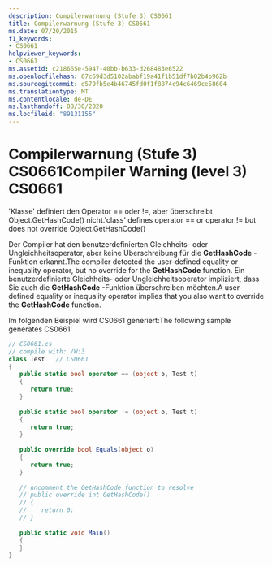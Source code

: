 ```yaml
---
description: Compilerwarnung (Stufe 3) CS0661
title: Compilerwarnung (Stufe 3) CS0661
ms.date: 07/20/2015
f1_keywords:
- CS0661
helpviewer_keywords:
- CS0661
ms.assetid: c218665e-5947-40bb-b633-d268483e6522
ms.openlocfilehash: 67c69d3d5102ababf19a41f1b51df7b02b4b962b
ms.sourcegitcommit: d579fb5e4b46745fd0f1f8874c94c6469ce58604
ms.translationtype: MT
ms.contentlocale: de-DE
ms.lasthandoff: 08/30/2020
ms.locfileid: "89131155"
---
```

# <a name="compiler-warning-level-3-cs0661"></a><span data-ttu-id="a728a-103">Compilerwarnung (Stufe 3) CS0661</span><span class="sxs-lookup"><span data-stu-id="a728a-103">Compiler Warning (level 3) CS0661</span></span>
<span data-ttu-id="a728a-104">'Klasse' definiert den Operator == oder !=, aber überschreibt Object.GetHashCode() nicht.</span><span class="sxs-lookup"><span data-stu-id="a728a-104">'class' defines operator == or operator != but does not override Object.GetHashCode()</span></span>  
  
 <span data-ttu-id="a728a-105">Der Compiler hat den benutzerdefinierten Gleichheits- oder Ungleichheitsoperator, aber keine Überschreibung für die **GetHashCode** -Funktion erkannt.</span><span class="sxs-lookup"><span data-stu-id="a728a-105">The compiler detected the user-defined equality or inequality operator, but no override for the **GetHashCode** function.</span></span> <span data-ttu-id="a728a-106">Ein benutzerdefinierte Gleichheits- oder Ungleichheitsoperator impliziert, dass Sie auch die **GetHashCode** -Funktion überschreiben möchten.</span><span class="sxs-lookup"><span data-stu-id="a728a-106">A user-defined equality or inequality operator implies that you also want to override the **GetHashCode** function.</span></span>  
  
 <span data-ttu-id="a728a-107">Im folgenden Beispiel wird CS0661 generiert:</span><span class="sxs-lookup"><span data-stu-id="a728a-107">The following sample generates CS0661:</span></span>  
  
```csharp  
// CS0661.cs  
// compile with: /W:3  
class Test   // CS0661  
{  
   public static bool operator == (object o, Test t)  
   {  
      return true;  
   }  
  
   public static bool operator != (object o, Test t)  
   {  
      return true;  
   }  
  
   public override bool Equals(object o)  
   {  
      return true;  
   }  
  
   // uncomment the GetHashCode function to resolve  
   // public override int GetHashCode()  
   // {  
   //    return 0;  
   // }  
  
   public static void Main()  
   {  
   }  
}  
```
